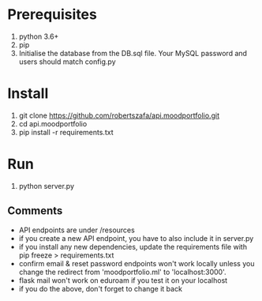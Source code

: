 # Prerequisites
1. python 3.6+
2. pip
3. Initialise the database from the DB.sql file. Your MySQL password and users should match config.py

# Install
1. git clone https://github.com/robertszafa/api.moodportfolio.git
2. cd api.moodportfolio
3. pip install -r requirements.txt

# Run
1. python server.py

## Comments
- API endpoints are under /resources
- if you create a new API endpoint, you have to also include it in server.py
- if you install any new dependencies, update the requirements file with pip freeze > requirements.txt  
- confirm email & reset password endpoints won't work locally unless you change the redirect from 'moodportfolio.ml' to 'localhost:3000'.
- flask mail won't work on eduroam if you test it on your localhost
- if you do the above, don't forget to change it back

